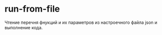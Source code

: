 # run-from-file

Чтение перечня фнукций и их параметров из настроечного файла json и выполнение кода.

